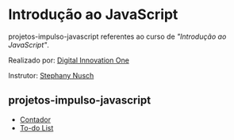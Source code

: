 # Introdução ao JavaScript

projetos-impulso-javascript referentes ao curso de *"Introdução ao JavaScript"*.

Realizado por: [Digital Innovation One](https://digitalinnovation.one/)

Instrutor: [Stephany Nusch](https://github.com/stebsnusch/basecamp-javascript)

## projetos-impulso-javascript

* [Contador](/projetos-impulso-javascript/introducao-ao-javascript/contador/README.md)
* [To-do List](/projetos-impulso-javascript/introducao-ao-javascript/to-do-list/README.md)

